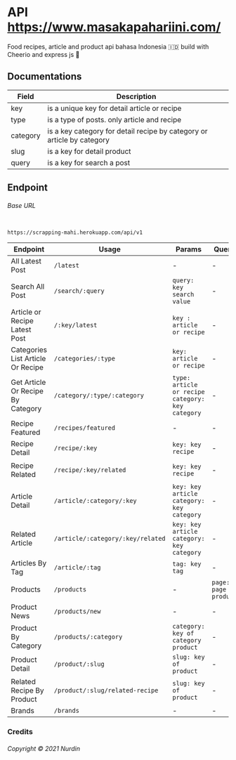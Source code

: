 # API https://www.masakapahariini.com/
Food recipes, article and product api bahasa Indonesia 🇮🇩 build with Cheerio and express js 🌸

## Documentations
Field | Description |
--- | --- | 
key | is a unique key for detail article or recipe |
type | is a type of posts. only article and recipe |
category | is a key category for detail recipe by category or article by category |
slug | is a key for detail product |
query | is a key for search a post |
## Endpoint
###### Base URL
````

https://scrapping-mahi.herokuapp.com/api/v1

````

Endpoint | Usage | Params | Query | Example | 
--- | --- | --- | --- | --- | 
All Latest Post | `/latest` | - | - | - | 
Search All Post | `/search/:query` | `query: key search value` | - | - | 
Article or Recipe Latest Post | `/:key/latest` | `key : article or recipe` | - | `article/latest` | 
Categories List Article Or Recipe | `/categories/:type` | `key: article or recipe` | - | `categories/recipe` | 
Get Article Or Recipe By Category | `/category/:type/:category` | `type: article or recipe` `category: key category` | - | `category/recipe/resep-dessert` | 
Recipe Featured | `/recipes/featured` | - | - | - | 
Recipe Detail | `/recipe/:key` | `key: key recipe` | - | `recipe/resep-mie-shirataki-goreng` | 
Recipe Related | `/recipe/:key/related` | `key: key recipe` | - | `recipe/resep-mie-shirataki-goreng/related` | 
Article Detail | `/article/:category/:key` | `key: key article` `category: key category` | - | `/article/makanan-gaya-hidup/cara-mudah-gaya-hidup-sehat` | 
Related Article | `/article/:category/:key/related` | `key: key article` `category: key category` | - | `/article/makanan-gaya-hidup/cara-mudah-gaya-hidup-sehat/related` | 
Articles By Tag | `/article/:tag` | `tag: key tag` | - | `/article/rendah-karbohidrat` | 
Products | `/products` | - | `page: page of product` | - | 
Product News | `/products/new` | - | - | - | 
Product By Category | `/products/:category` | `category: key of category product` | - | - | 
Product Detail | `/product/:slug` | `slug: key of product` | - | `/product/jawara-cabai-tabur-jambal` | 
Related Recipe By Product | `/product/:slug/related-recipe` | `slug: key of product` | - | `/product/jawara-cabai-tabur-jambal/related-recipe` | 
Brands | `/brands` | - | - | - | 

### Credits
###### Copyright &copy; 2021 Nurdin
